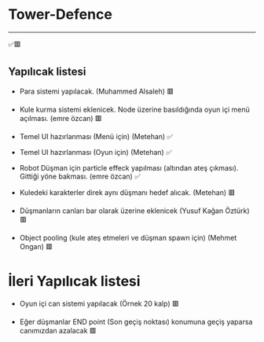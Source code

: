 # Tower-Defence

------

✅🟥

## Yapılıcak listesi
 - Para sistemi yapılacak. (Muhammed Alsaleh) 🟥
 
 - Kule kurma sistemi eklenicek. Node üzerine basıldığında oyun içi menü açılması. (emre özcan) 🟥
   
 - Temel UI hazırlanması (Menü için) (Metehan) ✅
 
 - Temel UI hazırlanması (Oyun için) (Metehan) ✅
 
 - Robot Düşman için particle effeck yapılması (altından ateş çıkması). Gittiği yöne bakması. (emre özcan) ✅
 
 - Kuledeki karakterler direk aynı düşmanı hedef alıcak. (Metehan) 🟥
 
 - Düşmanların canları bar olarak üzerine eklenicek (Yusuf Kağan Öztürk) 🟥
 
 - Object pooling (kule ateş etmeleri ve düşman spawn için) (Mehmet Ongan) 🟥

# İleri Yapılıcak listesi
 
 - Oyun içi can sistemi yapılacak (Örnek 20 kalp) 🟥
 
 - Eğer düşmanlar END point (Son geçiş noktası) konumuna geçiş yaparsa canımızdan azalacak 🟥

 
